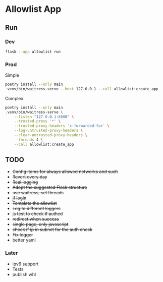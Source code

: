 # Allowlist App

## Run

### Dev

```bash
flask --app allowlist run
```

### Prod

Simple

```bash
poetry install --only main
.venv/bin/waitress-serve --host 127.0.0.1 --call allowlist:create_app
```

Complex

```bash
poetry install --only main
.venv/bin/waitress-serve \
    --listen "127.0.0.1:8080" \
    --trusted-proxy '*' \
    --trusted-proxy-headers 'x-forwarded-for' \
    --log-untrusted-proxy-headers \
    --clear-untrusted-proxy-headers \
    --threads 4 \
    --call allowlist:create_app
```

## TODO

* ~~Config items for always allowed networks and such~~
* ~~Revert every day~~
* ~~Real logging~~
* ~~Adopt the suggested Flask structure~~
* ~~use waitress, set threads~~
* ~~jf login~~
* ~~Template the allowlist~~
* ~~Log to different loggers~~
* ~~js test to check if authed~~
* ~~redirect when success~~
* ~~single page, only javascript~~
* ~~check if ip in subnet for the auth check~~
* ~~Fix logger~~
* better yaml

### Later

* ipv6 support
* Tests
* publish whl
